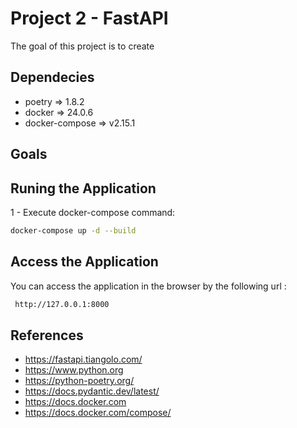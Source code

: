 # Project 2 - FastAPI
The goal of this project is to create  

## Dependecies ##
- poetry => 1.8.2 
- docker => 24.0.6
- docker-compose => v2.15.1

## Goals ##


## Runing the Application

1 - Execute docker-compose command:
```bash
docker-compose up -d --build
```

## Access the Application ##

You can access the application in the browser by the following url :
```bash
 http://127.0.0.1:8000    
```

## References ##

- https://fastapi.tiangolo.com/
- https://www.python.org
- https://python-poetry.org/
- https://docs.pydantic.dev/latest/
- https://docs.docker.com
- https://docs.docker.com/compose/

